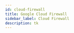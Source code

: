 ```yaml
---
id: cloud-firewall
title: Google Cloud Firewall
sidebar_label: Cloud Firewall
description: tk
---
```

